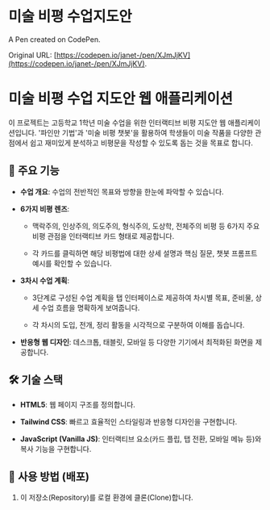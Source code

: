 # 미술 비평 수업지도안

A Pen created on CodePen.

Original URL: [https://codepen.io/janet-/pen/XJmJjKV](https://codepen.io/janet-/pen/XJmJjKV).

# 미술 비평 수업 지도안 웹 애플리케이션

이 프로젝트는 고등학교 1학년 미술 수업을 위한 인터랙티브 비평 지도안 웹 애플리케이션입니다. '파인만 기법'과 '미술 비평 챗봇'을 활용하여 학생들이 미술 작품을 다양한 관점에서 쉽고 재미있게 분석하고 비평문을 작성할 수 있도록 돕는 것을 목표로 합니다.

## 🌟 주요 기능

* **수업 개요**: 수업의 전반적인 목표와 방향을 한눈에 파악할 수 있습니다.

* **6가지 비평 렌즈**:

  * 맥락주의, 인상주의, 의도주의, 형식주의, 도상학, 전체주의 비평 등 6가지 주요 비평 관점을 인터랙티브 카드 형태로 제공합니다.

  * 각 카드를 클릭하면 해당 비평법에 대한 상세 설명과 핵심 질문, 챗봇 프롬프트 예시를 확인할 수 있습니다.

* **3차시 수업 계획**:

  * 3단계로 구성된 수업 계획을 탭 인터페이스로 제공하여 차시별 목표, 준비물, 상세 수업 흐름을 명확하게 보여줍니다.

  * 각 차시의 도입, 전개, 정리 활동을 시각적으로 구분하여 이해를 돕습니다.

* **반응형 웹 디자인**: 데스크톱, 태블릿, 모바일 등 다양한 기기에서 최적화된 화면을 제공합니다.

## 🛠️ 기술 스택

* **HTML5**: 웹 페이지 구조를 정의합니다.

* **Tailwind CSS**: 빠르고 효율적인 스타일링과 반응형 디자인을 구현합니다.

* **JavaScript (Vanilla JS)**: 인터랙티브 요소(카드 플립, 탭 전환, 모바일 메뉴 등)와 복사 기능을 구현합니다.

## 🚀 사용 방법 (배포)

1. 이 저장소(Repository)를 로컬 환경에 클론(Clone)합니다.
